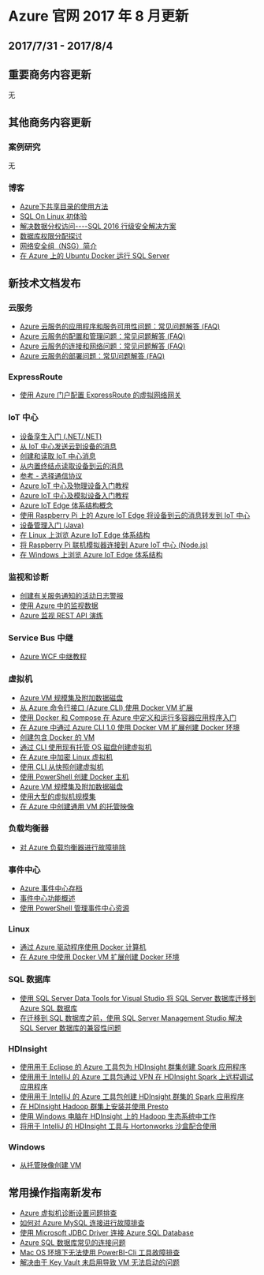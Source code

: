 
<properties
	pageTitle="Azure 官网往期更新 8月 | Azure"
    description="Azure 官网往期更新 8月"
    services=""
    documentationCenter=""
    authors=""
    manager=""
    editor=""
    tags=""/>

<tags ms.service="weekly-updates" ms.date="" wacn.date="" wacn.lang="cn"/>

# Azure 官网 2017 年 8 月更新
## 2017/7/31 - 2017/8/4
## 重要商务内容更新
无

## 其他商务内容更新
### 案例研究
无

### 博客
<ul>
<li><a id="weekly-updates-7-31_blog-HowtoUseSharedCatalogonAzure" href="/blog/2017/08/04/HowtoUseSharedCatalogonAzure/">Azure下共享目录的使用方法</a></li>
<li><a id="weekly-updates-7-31_blog-SQLonLinuxIntro" href="/blog/2017/08/04/SQLonLinuxIntro/">SQL On Linux 初体验</a></li>
<li><a id="weekly-updates-7-31_blog-DataDecentralizedAccessSolution-SQL2016SecuritySolution" href="/blog/2017/08/04/DataDecentralizedAccessSolution-SQL2016SecuritySolution/">解决数据分权访问----SQL 2016 行级安全解决方案</a></li>
<li><a id="weekly-updates-7-31_blog-DatabaseAuthorizationAssignmentIntro" href="/blog/2017/08/04/DatabaseAuthorizationAssignmentIntro/">数据库权限分配探讨</a></li>
<li><a id="weekly-updates-7-31_blog-NSCIntro" href="/blog/2017/08/04/NSCIntro/">网络安全组（NSG）简介</a></li>
<li><a id="weekly-updates-7-31_blog-RunSQLServerOnAzureUbuntuDocker" href="/blog/2017/08/04/RunSQLServerOnAzureUbuntuDocker/">在 Azure 上的 Ubuntu Docker 运行 SQL Server</a></li>
</ul>

## 新技术文档发布
### 云服务
<ul>
<li><a id="weekly-updates-7-31_docs-cloud-services-application-and-service-availability-faq" href="//docs.azure.cn/zh-cn/cloud-services/cloud-services-application-and-service-availability-faq">Azure 云服务的应用程序和服务可用性问题：常见问题解答 (FAQ)</a></li>
<li><a id="weekly-updates-7-31_docs-cloud-services-configuration-and-management-faq" href="//docs.azure.cn/zh-cn/cloud-services/cloud-services-configuration-and-management-faq">Azure 云服务的配置和管理问题：常见问题解答 (FAQ)</a></li>
<li><a id="weekly-updates-7-31_docs-cloud-services-connectivity-and-networking-faq" href="//docs.azure.cn/zh-cn/cloud-services/cloud-services-connectivity-and-networking-faq">Azure 云服务的连接和网络问题：常见问题解答 (FAQ)</a></li>
<li><a id="weekly-updates-7-31_docs-cloud-services-deployment-faq" href="//docs.azure.cn/zh-cn/cloud-services/cloud-services-deployment-faq">Azure 云服务的部署问题：常见问题解答 (FAQ)</a></li>
</ul>

### ExpressRoute
<ul>
<li><a id="weekly-updates-7-31_docs-expressroute-howto-add-gateway-portal-resource-manager" href="//docs.azure.cn/zh-cn/expressroute/expressroute-howto-add-gateway-portal-resource-manager">使用 Azure 门户配置 ExpressRoute 的虚拟网络网关</a></li>
</ul>

### IoT 中心
<ul>
<li><a id="weekly-updates-7-31_docs-iot-hub-csharp-csharp-twin-getstarted" href="//docs.azure.cn/zh-cn/iot-hub/iot-hub-csharp-csharp-twin-getstarted">设备孪生入门 (.NET/.NET)</a></li>
<li><a id="weekly-updates-7-31_docs-iot-hub-devguide-messages-c2d" href="//docs.azure.cn/zh-cn/iot-hub/iot-hub-devguide-messages-c2d">从 IoT 中心发送云到设备的消息</a></li>
<li><a id="weekly-updates-7-31_docs-iot-hub-devguide-messages-construct" href="//docs.azure.cn/zh-cn/iot-hub/iot-hub-devguide-messages-construct">创建和读取 IoT 中心消息</a></li>
<li><a id="weekly-updates-7-31_docs-iot-hub-devguide-messages-read-builtin" href="//docs.azure.cn/zh-cn/iot-hub/iot-hub-devguide-messages-read-builtin">从内置终结点读取设备到云的消息</a></li>
<li><a id="weekly-updates-7-31_docs-iot-hub-devguide-protocols" href="//docs.azure.cn/zh-cn/iot-hub/iot-hub-devguide-protocols">参考 - 选择通信协议</a></li>
<li><a id="weekly-updates-7-31_docs-iot-hub-get-started-physical" href="//docs.azure.cn/zh-cn/iot-hub/iot-hub-get-started-physical">Azure IoT 中心及物理设备入门教程</a></li>
<li><a id="weekly-updates-7-31_docs-iot-hub-get-started-simulated" href="//docs.azure.cn/zh-cn/iot-hub/iot-hub-get-started-simulated">Azure IoT 中心及模拟设备入门教程</a></li>
<li><a id="weekly-updates-7-31_docs-iot-hub-iot-edge-overview" href="//docs.azure.cn/zh-cn/iot-hub/iot-hub-iot-edge-overview">Azure IoT Edge 体系结构概念</a></li>
<li><a id="weekly-updates-7-31_docs-iot-hub-iot-edge-physical-device" href="//docs.azure.cn/zh-cn/iot-hub/iot-hub-iot-edge-physical-device">使用 Raspberry Pi 上的 Azure IoT Edge 将设备到云的消息转发到 IoT 中心</a></li>
<li><a id="weekly-updates-7-31_docs-iot-hub-java-java-device-management-getstarted" href="//docs.azure.cn/zh-cn/iot-hub/iot-hub-java-java-device-management-getstarted">设备管理入门 (Java)</a></li>
<li><a id="weekly-updates-7-31_docs-iot-hub-linux-iot-edge-get-started" href="//docs.azure.cn/zh-cn/iot-hub/iot-hub-linux-iot-edge-get-started">在 Linux 上浏览 Azure IoT Edge 体系结构</a></li>
<li><a id="weekly-updates-7-31_docs-iot-hub-raspberry-pi-web-simulator-get-started" href="//docs.azure.cn/zh-cn/iot-hub/iot-hub-raspberry-pi-web-simulator-get-started">将 Raspberry Pi 联机模拟器连接到 Azure IoT 中心 (Node.js)</a></li>
<li><a id="weekly-updates-7-31_docs-iot-hub-windows-iot-edge-get-started" href="//docs.azure.cn/zh-cn/iot-hub/iot-hub-windows-iot-edge-get-started">在 Windows 上浏览 Azure IoT Edge 体系结构</a></li>
</ul>

### 监视和诊断
<ul>
<li><a id="weekly-updates-7-31_docs-monitoring-activity-log-alerts-on-service-notifications" href="//docs.azure.cn/zh-cn/monitoring-and-diagnostics/monitoring-activity-log-alerts-on-service-notifications">创建有关服务通知的活动日志警报</a></li>
<li><a id="weekly-updates-7-31_docs-monitoring-data-sources" href="//docs.azure.cn/zh-cn/monitoring-and-diagnostics/monitoring-data-sources">使用 Azure 中的监视数据</a></li>
<li><a id="weekly-updates-7-31_docs-monitoring-rest-api-walkthrough" href="//docs.azure.cn/zh-cn/monitoring-and-diagnostics/monitoring-rest-api-walkthrough">Azure 监视 REST API 演练</a></li>
</ul>

### Service Bus 中继
<ul>
<li><a id="weekly-updates-7-31_docs-service-bus-relay-tutorial" href="//docs.azure.cn/zh-cn/service-bus-relay/service-bus-relay-tutorial">Azure WCF 中继教程</a></li>
</ul>

### 虚拟机
<ul>
<li><a id="weekly-updates-7-31_docs-virtual-machine-scale-sets-attached-disks" href="//docs.azure.cn/zh-cn/virtual-machine-scale-sets/virtual-machine-scale-sets-attached-disks">Azure VM 规模集及附加数据磁盘</a></li>
<li><a id="weekly-updates-7-31_docs-cli-use-docker" href="//docs.azure.cn/zh-cn/virtual-machines/linux/classic/cli-use-docker">从 Azure 命令行接口 (Azure CLI) 使用 Docker VM 扩展</a></li>
<li><a id="weekly-updates-7-31_docs-docker-compose-quickstart" href="//docs.azure.cn/zh-cn/virtual-machines/linux/docker-compose-quickstart">使用 Docker 和 Compose 在 Azure 中定义和运行多容器应用程序入门</a></li>
<li><a id="weekly-updates-7-31_docs-dockerextension-nodejs" href="//docs.azure.cn/zh-cn/virtual-machines/linux/dockerextension-nodejs">在 Azure 中通过 Azure CLI 1.0 使用 Docker VM 扩展创建 Docker 环境</a></li>
<li><a id="weekly-updates-7-31_docs-virtual-machines-linux-cli-sample-create-docker-host" href="//docs.azure.cn/zh-cn/virtual-machines/scripts/virtual-machines-linux-cli-sample-create-docker-host">创建包含 Docker 的 VM</a></li>
<li><a id="weekly-updates-7-31_docs-virtual-machines-linux-cli-sample-create-vm-from-managed-os-disks" href="//docs.azure.cn/zh-cn/virtual-machines/scripts/virtual-machines-linux-cli-sample-create-vm-from-managed-os-disks">通过 CLI 使用现有托管 OS 磁盘创建虚拟机</a></li>
<li><a id="weekly-updates-7-31_docs-virtual-machines-linux-cli-sample-encrypt-vm" href="//docs.azure.cn/zh-cn/virtual-machines/scripts/virtual-machines-linux-cli-sample-encrypt-vm">在 Azure 中加密 Linux 虚拟机</a></li>
<li><a id="weekly-updates-7-31_docs-virtual-machines-linux-cli-sample-create-vm-from-snapshot" href="//docs.azure.cn/zh-cn/virtual-machines/scripts/virtual-machines-linux-cli-sample-create-vm-from-snapshot">使用 CLI 从快照创建虚拟机</a></li>
<li><a id="weekly-updates-7-31_docs-virtual-machines-linux-powershell-sample-create-docker-host" href="//docs.azure.cn/zh-cn/virtual-machines/scripts/virtual-machines-linux-powershell-sample-create-docker-host">使用 PowerShell 创建 Docker 主机</a></li>
<li><a id="weekly-updates-7-31_docs-virtual-machine-scale-sets-attached-disks" href="//docs.azure.cn/zh-cn/virtual-machine-scale-sets/virtual-machine-scale-sets-attached-disks">Azure VM 规模集及附加数据磁盘</a></li>
<li><a id="weekly-updates-7-31_docs-virtual-machine-scale-sets-placement-groups" href="//docs.azure.cn/zh-cn/virtual-machine-scale-sets/virtual-machine-scale-sets-placement-groups">使用大型的虚拟机规模集</a></li>
<li><a id="weekly-updates-7-31_docs-capture-image-resource" href="//docs.azure.cn/zh-cn/virtual-machines/windows/capture-image-resource">在 Azure 中创建通用 VM 的托管映像</a></li>
</ul>

### 负载均衡器
<ul>
<li><a id="weekly-updates-7-31_docs-load-balancer-troubleshoot" href="//docs.azure.cn/zh-cn/load-balancer/load-balancer-troubleshoot">对 Azure 负载均衡器进行故障排除</a></li>
</ul>

### 事件中心
<ul>
<li><a id="weekly-updates-7-31_docs-event-hubs-archive-overview" href="//docs.azure.cn/zh-cn/event-hubs/event-hubs-archive-overview">Azure 事件中心存档</a></li>
<li><a id="weekly-updates-7-31_docs-event-hubs-features" href="//docs.azure.cn/zh-cn/event-hubs/event-hubs-features">事件中心功能概述</a></li>
<li><a id="weekly-updates-7-31_docs-event-hubs-manage-with-ps" href="//docs.azure.cn/zh-cn/event-hubs/event-hubs-manage-with-ps">使用 PowerShell 管理事件中心资源</a></li>
</ul>

### Linux
<ul>
<li><a id="weekly-updates-7-31_docs-docker-machine" href="//docs.azure.cn/zh-cn/virtual-machines/linux/docker-machine">通过 Azure 驱动程序使用 Docker 计算机</a></li>
<li><a id="weekly-updates-7-31_docs-dockerextension" href="//docs.azure.cn/zh-cn/virtual-machines/linux/dockerextension">在 Azure 中使用 Docker VM 扩展创建 Docker 环境</a></li>
</ul>

### SQL 数据库
<ul>
<li><a id="weekly-updates-7-31_docs-sql-database-cloud-migrate-fix-compatibility-issues-SSDT" href="//docs.azure.cn/zh-cn/sql-database/sql-database-cloud-migrate-fix-compatibility-issues-SSDT">使用 SQL Server Data Tools for Visual Studio 将 SQL Server 数据库迁移到 Azure SQL 数据库</a></li>
<li><a id="weekly-updates-7-31_docs-sql-database-cloud-migrate-fix-compatibility-issues-SSMS" href="//docs.azure.cn/zh-cn/sql-database/sql-database-cloud-migrate-fix-compatibility-issues-SSMS">在迁移到 SQL 数据库之前，使用 SQL Server Management Studio 解决 SQL Server 数据库的兼容性问题</a></li>
</ul>

### HDInsight
<ul>
<li><a id="weekly-updates-7-31_docs-hdinsight-apache-spark-eclipse-tool-plugin" href="//docs.azure.cn/zh-cn/hdinsight/hdinsight-apache-spark-eclipse-tool-plugin">使用用于 Eclipse 的 Azure 工具包为 HDInsight 群集创建 Spark 应用程序</a></li>
<li><a id="weekly-updates-7-31_docs-hdinsight-apache-spark-intellij-tool-plugin-debug-jobs-remotely" href="//docs.azure.cn/zh-cn/hdinsight/hdinsight-apache-spark-intellij-tool-plugin-debug-jobs-remotely">使用用于 IntelliJ 的 Azure 工具包通过 VPN 在 HDInsight Spark 上远程调试应用程序</a></li>
<li><a id="weekly-updates-7-31_docs-hdinsight-apache-spark-intellij-tool-plugin" href="//docs.azure.cn/zh-cn/hdinsight/hdinsight-apache-spark-intellij-tool-plugin">使用用于 IntelliJ 的 Azure 工具包创建 HDInsight 群集的 Spark 应用程序</a></li>
<li><a id="weekly-updates-7-31_docs-hdinsight-hadoop-install-presto" href="//docs.azure.cn/zh-cn/hdinsight/hdinsight-hadoop-install-presto">在 HDInsight Hadoop 群集上安装并使用 Presto</a></li>
<li><a id="weekly-updates-7-31_docs-hdinsight-hadoop-windows-tools" href="//docs.azure.cn/zh-cn/hdinsight/hdinsight-hadoop-windows-tools">使用 Windows 电脑在 HDInsight 上的 Hadoop 生态系统中工作</a></li>
<li><a id="weekly-updates-7-31_docs-hdinsight-tools-for-intellij-with-hortonworks-sandbox" href="//docs.azure.cn/zh-cn/hdinsight/hdinsight-tools-for-intellij-with-hortonworks-sandbox">将用于 IntelliJ 的 HDInsight 工具与 Hortonworks 沙盒配合使用</a></li>
</ul>

### Windows
<ul> 
<li><a id="weekly-updates-7-31_docs-create-vm-generalized-managed" href="//docs.azure.cn/zh-cn/virtual-machines/windows/create-vm-generalized-managed">从托管映像创建 VM</a></li>
</ul>

## 常用操作指南新发布
<ul>
<li><a id="weekly-updates-7-31_docs-aog-virtual-machines-qa-diagnostics-settings" href="//docs.azure.cn/zh-cn/articles/compute/aog-virtual-machines-qa-diagnostics-settings">Azure 虚拟机诊断设置问题排查</a></li>
<li><a id="weekly-updates-7-31_docs-aog-mysql-connections-faq" href="//docs.azure.cn/zh-cn/articles/databases/aog-mysql-connections-faq">如何对 Azure MySQL 连接进行故障排查</a></li>
<li><a id="weekly-updates-7-31_docs-aog-sql-database-connect-with-microsoft-jdbc-driver" href="//docs.azure.cn/zh-cn/articles/databases/aog-sql-database-connect-with-microsoft-jdbc-driver">使用 Microsoft JDBC Driver 连接 Azure SQL Database</a></li>
<li><a id="weekly-updates-7-31_docs-aog-sql-database-connection-faq" href="//docs.azure.cn/zh-cn/articles/databases/aog-sql-database-connection-faq">Azure SQL 数据库常见的连接问题</a></li>
<li><a id="weekly-updates-7-31_docs-aog-power-bi-embedded-cli-cannot-be-used-in-mac-os" href="//docs.azure.cn/zh-cn/articles/intelligence-analytics/aog-power-bi-embedded-cli-cannot-be-used-in-mac-os">Mac OS 环境下无法使用 PowerBI-Cli 工具故障排查</a></li>
<li><a id="weekly-updates-7-31_docs-aog-key-vault-qa-cause-vm-boot-error" href="//docs.azure.cn/zh-cn/articles/security-indentity/aog-key-vault-qa-cause-vm-boot-error">解决由于 Key Vault 未启用导致 VM 无法启动的问题</a></li>
</ul>